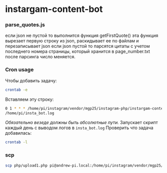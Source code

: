 # instargam-content-bot
### parse_quotes.js
если json не пустой то выполнится функция getFirstQuote()
эта функция вырезает первую строку из json, раскидывает ее по файлам и перезаписывает json
если json пустой то парсятся цитаты с учетом последнего номера страницы, который хранится в page_number.txt
после парсинга число меняется.

### Cron usage
Чтобы добавить задачу:
```bash
crontab -e
```
Вставляем эту строку:
```bash
0 1 * * * /home/pi/instagram/vendor/mgp25/instagram-php/instargam-content-bot/image_make_t1.sh >>
/home/pi/insta_bot.log
```
*Обязательно везеде должны быть абсолютные пути.*
Запускает скрипт каждый день с выводом логов в `insta_bot.log` 
Проверить что задача добавилась:
```bash
crontab -l
```
### scp
```bash
scp php/upload1.php pi@andrew-pi.local:/home/pi/instagram/vendor/mgp25/instagram-php/instargam-content-bot/php/
```
